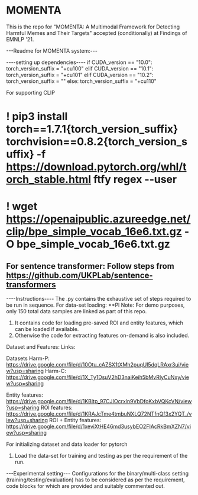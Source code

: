 # MOMENTA

This is the repo for "MOMENTA: A Multimodal Framework for Detecting Harmful Memes and Their Targets" accepted (conditionally) at Findings of EMNLP '21.


---Readme for MOMENTA system:---

----setting up dependencies----
if CUDA_version == "10.0":
    torch_version_suffix = "+cu100"
elif CUDA_version == "10.1":
    torch_version_suffix = "+cu101"
elif CUDA_version == "10.2":
    torch_version_suffix = ""
else:
    torch_version_suffix = "+cu110"

For supporting CLIP
# ! pip3 install torch==1.7.1{torch_version_suffix} torchvision==0.8.2{torch_version_suffix} -f https://download.pytorch.org/whl/torch_stable.html ftfy regex --user
# ! wget https://openaipublic.azureedge.net/clip/bpe_simple_vocab_16e6.txt.gz -O bpe_simple_vocab_16e6.txt.gz
For sentence transformer: Follow steps from https://github.com/UKPLab/sentence-transformers
------------------------------

----Instructions----
The .py contains the exhaustive set of steps required to be run in sequence.
For data-set loading:
**Pl Note: For demo purposes, only 150 total data samples are linked as part of this repo.
1. It contains code for loading pre-saved ROI and entity features, which can be loaded if available.
2. Otherwise the code for extracting features on-demand is also included.

Dataset and Features:
Links:

Datasets
Harm-P: https://drive.google.com/file/d/10Otu_cAZSX1tXMh2puqUl5dqLRAxr3ui/view?usp=sharing
Harm-C: https://drive.google.com/file/d/1X_Ty1DsuV2hD3naiKeih5bMvRIyCuNxy/view?usp=sharing

Entity features: https://drive.google.com/file/d/1KBltp_97CJIOcrxln9VbDfoKxbVQKcVN/view?usp=sharing
ROI features: https://drive.google.com/file/d/1KRAJcTme4tmbuNXLQ72NTfnQf3x2YQT_/view?usp=sharing
ROI + Entity features: https://drive.google.com/file/d/1xeviXtHE46md3usybEO2FIAcRkBmXZN7/view?usp=sharing

For initializing dataset and data loader for pytorch
1. Load the data-set for training and testing as per the requirement of the run.

---Experimental setting---
Configurations for the binary/multi-class setting (training/testing/evaluation) has to be considered as per the requirement, code blocks for which are provided and suitably commented out.
